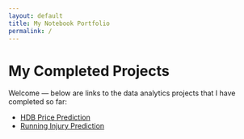 ```yaml
---
layout: default
title: My Notebook Portfolio
permalink: /
---
```


# My Completed Projects

Welcome — below are links to the data analytics projects that I have completed so far:

- [HDB Price Prediction](/portfolio/notebooks/hdb-price-prediction/)
- [Running Injury Prediction](/portfolio/notebooks/running-injury/)
